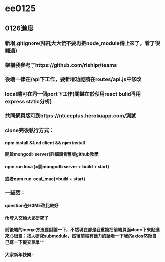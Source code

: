 # ee0125

## 0126進度
### 新增.gitignore(拜託大大們不要再把node_module傳上來了，看了很難過)
### 架構我參考了https://github.com/rishipr/teams
### 後端一律在/api下工作，要新增功能請在routes/api.js中修改
### local端可在同一個port下工作(關鍵在於使用react bulid再用express static分析)
### 共同網頁版可到https://ntueeplus.herokuapp.com/測試
### clone完後執行方式：
#### npm install && cd client && npm install
#### 開啟mongodb server(詳細請看舊版github教學)
#### npm run local(=開mongodb server + build + start)
#### 或者npm run local_mac(=build + start)

### 一些話：
#### question在HOME改比較好
#### fb登入交給大家研究了
#### 前後端的merge方法要討論一下，不然現在都是我重複把前端頁面clone下來貼進來心很累；找人研究submodule，然後前端有餘力的話看一下我的axios然後自己寫一下提交表單^^
#### 大家新年快樂~